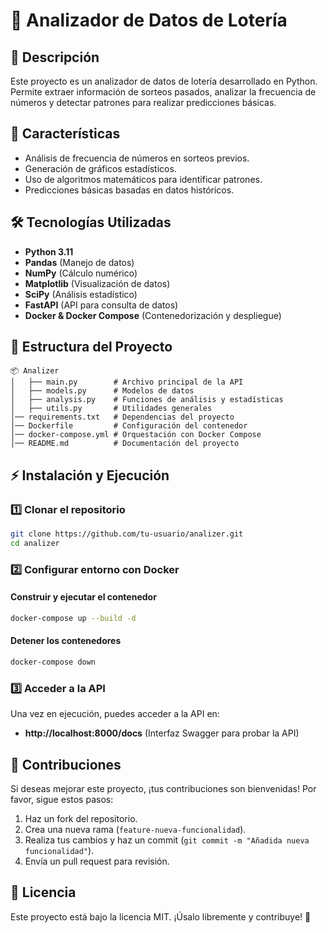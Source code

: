 # 🎰 Analizador de Datos de Lotería

## 📌 Descripción
Este proyecto es un analizador de datos de lotería desarrollado en Python. Permite extraer información de sorteos pasados, analizar la frecuencia de números y detectar patrones para realizar predicciones básicas.

## 🚀 Características
- Análisis de frecuencia de números en sorteos previos.
- Generación de gráficos estadísticos.
- Uso de algoritmos matemáticos para identificar patrones.
- Predicciones básicas basadas en datos históricos.

## 🛠️ Tecnologías Utilizadas
- **Python 3.11**
- **Pandas** (Manejo de datos)
- **NumPy** (Cálculo numérico)
- **Matplotlib** (Visualización de datos)
- **SciPy** (Análisis estadístico)
- **FastAPI** (API para consulta de datos)
- **Docker & Docker Compose** (Contenedorización y despliegue)

## 📁 Estructura del Proyecto
```
📦 Analizer
│   ├── main.py        # Archivo principal de la API
│   ├── models.py      # Modelos de datos
│   ├── analysis.py    # Funciones de análisis y estadísticas
│   ├── utils.py       # Utilidades generales
│── requirements.txt   # Dependencias del proyecto
│── Dockerfile         # Configuración del contenedor
│── docker-compose.yml # Orquestación con Docker Compose
│── README.md          # Documentación del proyecto
```

## ⚡ Instalación y Ejecución
### 1️⃣ Clonar el repositorio
```bash
git clone https://github.com/tu-usuario/analizer.git
cd analizer
```

### 2️⃣ Configurar entorno con Docker
#### Construir y ejecutar el contenedor
```bash
docker-compose up --build -d
```
#### Detener los contenedores
```bash
docker-compose down
```

### 3️⃣ Acceder a la API
Una vez en ejecución, puedes acceder a la API en:
- **http://localhost:8000/docs** (Interfaz Swagger para probar la API)

## 📝 Contribuciones
Si deseas mejorar este proyecto, ¡tus contribuciones son bienvenidas! Por favor, sigue estos pasos:
1. Haz un fork del repositorio.
2. Crea una nueva rama (`feature-nueva-funcionalidad`).
3. Realiza tus cambios y haz un commit (`git commit -m "Añadida nueva funcionalidad"`).
4. Envía un pull request para revisión.

## 📜 Licencia
Este proyecto está bajo la licencia MIT. ¡Úsalo libremente y contribuye! 🚀
